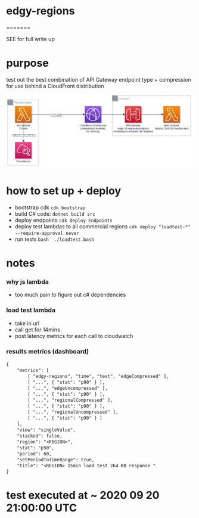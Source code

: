 # edgy-regions
=======

SEE <blog url> for full write up

# purpose
test out the best combination of API Gateway endpoint type + compression for use behind a CloudFront distribution

![arch setup](https://github.com/nexus-uw/edgy-regions/blob/master/basic%20aws%20diagram.png?raw=true)

# how to set up + deploy
- bootstrap cdk ```cdk bootstrap```
- build C# code: ```dotnet build src ```
- deploy endpoints ```cdk deploy Endpoints ``` 
- deploy test lambdas to all commercial regions ```cdk deploy "loadtest-*" --require-approval never```
- run tests ```bash  ./loadtest.bash```

# notes 
### why js lambda

- too much pain to figure out c# dependencies

### load test lambda

- take in url
- call get for 14mins
- post latency metrics for each call to cloudwatch

### results metrics (dashboard)

```
{
    "metrics": [
        [ "edgy-regions", "time", "test", "edgeCompressed" ],
        [ "...", { "stat": "p90" } ],
        [ "...", "edgeUncompressed" ],
        [ "...", { "stat": "p90" } ],
        [ "...", "regionalCompressed" ],
        [ "...", { "stat": "p90" } ],
        [ "...", "regionalUncompressed" ],
        [ "...", { "stat": "p90" } ]
    ],
    "view": "singleValue",
    "stacked": false,
    "region": "<REGION>",
    "stat": "p50",
    "period": 60,
    "setPeriodToTimeRange": true,
    "title": "<REGION> 15min load test 264 KB response "
}
```

# test executed at ~ 2020 09 20 21:00:00 UTC
